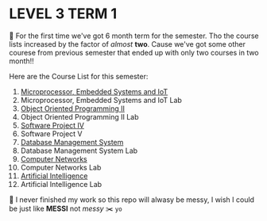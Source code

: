 
# LEVEL 3 TERM 1

👋 For the first time we've got 6 month term for the semester. Tho the course lists increased by the factor of *almost* **two**. Cause we've got some other courese from previous semester that ended up with only two courses in two month!!

Here are the Course List for this semester:

 1. [Microprocessor, Embedded Systems and IoT](/L3T1/Microprocessor/)  
 2. Microprocessor, Embedded Systems and IoT Lab  
 3. [Object Oriented Programming II](/L3T1/OOP_II/)                  
 4. Object Oriented Programming II Lab                                                            
 5. [Software Project IV](/L3T1/Software_Project/)
 6. Software Project V
 7. [Database Management System](/L3T1/DBMS/)
 8. Database Management System Lab
 9. [Computer Networks](/L3T1/Computer_Network/)
 10. Computer Networks Lab
 11. [Artificial Intelligence](/L3T1/AI/)
 12. Artificial Intelligence Lab

:magnet: I never finished my work so this repo will alwasy be messy, I wish I could be just like **MESSI** not *messy* :scissors:
`yo`